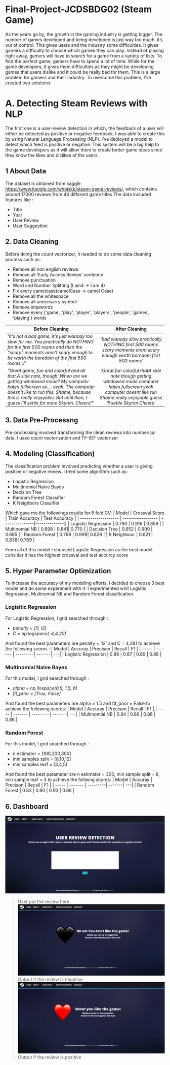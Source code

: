 # Final-Project-JCDSBDG02 (Steam Game)
As the years go by, the growth in the gaming industry is getting bigger. 
The number of games developed and being developed is just way too much, it’s out of control. 
This gives users and the industry some difficulties. It gives gamers a difficulty to choose which games they can play. 
Instead of playing right away, gamers will have to search for a game from a variety of lists. 
To find the perfect game, gamers have to spend a lot of time. 
While for the game developers, 
it gives them difficulties as they might be developing games that users dislike and it could be really bad for them. 
This is a large problem for gamers and their industry. To overcome this problem, I’ve created two solutions:

# A. Detecting Steam Reviews with NLP
The first one is a user-review detection in which, the feedback of a user will either be detected as positive 
or negative feedback. I was able to create this by using Natural Language Processing (NLP). 
I’ve deployed a model to detect which feed is positive or negative. 
This system will be a big help to the game developers as it will allow them to create better 
game ideas since they know the likes and dislikes of the users. 

## 1 About Data
The dataset is obtained from kaggle <a href="https://www.kaggle.com/whoiskk/steam-game-reviews">https://www.kaggle.com/whoiskk/steam-game-reviews/</a>, which contains around 17000 reviews from 44 different game titles
The data included features like :
- Title 
- Year 
- User Review 
- User Suggestion

## 2. Data Cleaning
Before doing the count vectorizer, it needed to do some data cleaning process such as:
- Remove all non english reviews
- Remove all 'Early Access Review' sentence
- Remove punctuation 
- Word and Number Splitting (I am4 -> I am 4)
- Fix every camelcase(camelCase -> camel Case)
- Remove all the whitespace
- Remove all unecesarry symbol
- Remove stopwords
- Remove every ('game', 'play', 'player', 'players', 'people', 'games', 'playing') words 

| Before Cleaning   | After Cleaning         | 
| ------------- |:-------------:| 
| *'It\'s not a bad game, it\'s just waaaay too slow for me. You practically do NOTHING for the first 500 rooms and then the "scary" moments aren\'t scary enough to be worth the boredom of the first 500 rooms :/'*      | *'bad waaaay slow practically NOTHING first 500 rooms scary moments arent scary enough worth boredom first 500 rooms'* | 
|*"Great game, fun and colorful and all that.A side note, though: When are we getting windowed mode? My computer hates fullscreen so.... yeah. The computer doesn't like to run this. Shame, because this is really enjoyable. But until then, I guess I'll settle for more Skyrim. Cheers!"*|*'Great fun colorful thatA side note though getting windowed mode computer hates fullscreen yeah computer doesnt like run Shame really enjoyable guess Ill settle Skyrim Cheers'*|

## 3. Data Pre-Processng
Pre-processing involved transforming the clean reviews into numberical data. I used count vectorization and TF-IDF 
vectorizer

## 4. Modeling (Classification)
The classification problem involved predicting whether a user is giving positive or negative review. I tried some algorithm such as:
- Logistic Regression
- Multinomial Naive Bayes
- Decision Tree
- Random Forest Classifier
- K Neighbors Classifier

Which gave me the followings results for 5 fold CV:
|        Model        | Crossval Score    | Train Accuracy | Test Accuracy |
| ------------------- | ----------------- | ---------------|--------------:|
| Logistic Regression | 0.790 | 0.916 | 0.859 |
| Multinomial NB      | 0.698 | 0.841| 0.770 |
| Decision Tree       | 0.652 | 0.999 | 0.685 |
| Random Forest       | 0.768 | 0.999| 0.829 |
| K Neighbour         | 0.621 | 0.838| 0.769 |

From all of this model i choosed Logistic Regression as the best model consider it has the highest crossval and test accurcy score

## 5. Hyper Parameter Optimization
To increase the accuracy of my modeling efforts, i decided to choose 3 best model and do some experiment with it. 
I experimented wiht Logistic Regression, Multinomial NB and Random Forest classification.
### Logisitic Regression
For Logistic Regression, I grid searched through :
- *penalty = [l1, l2]*
- *C = np.logspace(-4,4,20)*

And found the best parameters are penalty = 'l2' and C = 4.281 to achieve the following scores :
| Model | Accuray | Precison | Recall | F1 |
| ----- | ------- | ---------| -------| ---|
| Logistic Regression | 0.86 | 0.87 | 0.89 | 0.88 |

### Multinomial Naive Bayes
For this model, I grid searched through : 
- *alpha = np.linspace(0.5, 1.5, 6)*
- *fit_prior = [True, False]*

And found the best parameters are alpha = 1.5 and fit_prior = False to achieve the following scores:
| Model | Accuray | Precison | Recall | F1 |
| ----- | ------- | ---------| -------| ---|
| Multinomial NB | 0.84 | 0.86 | 0.86 | 0.86 |

### Random Forest
For this model, I grid searched through :
- n estimator = [100,200,300]
- min samples split = [8,10,12]
- min samples leaf = [3,4,5]

And found the best parameter are n estimator = 300, min sample split = 8, min sample leaf = 3 to achieve the folliwng scores:
| Model | Accuray | Precison | Recall | F1 |
| ----- | ------- | ---------| -------| ---|
| Random Forest | 0.83 | 0.80 | 0.93 | 0.86 |

## 6. Dashboard
![alt text](image_for_readme/nlp.png)
> User put the review here
![alt text](image_for_readme/negative.png)
> Output if the review is negative
![alt text](image_for_readme/positive.png)
> Output if the review is positive


